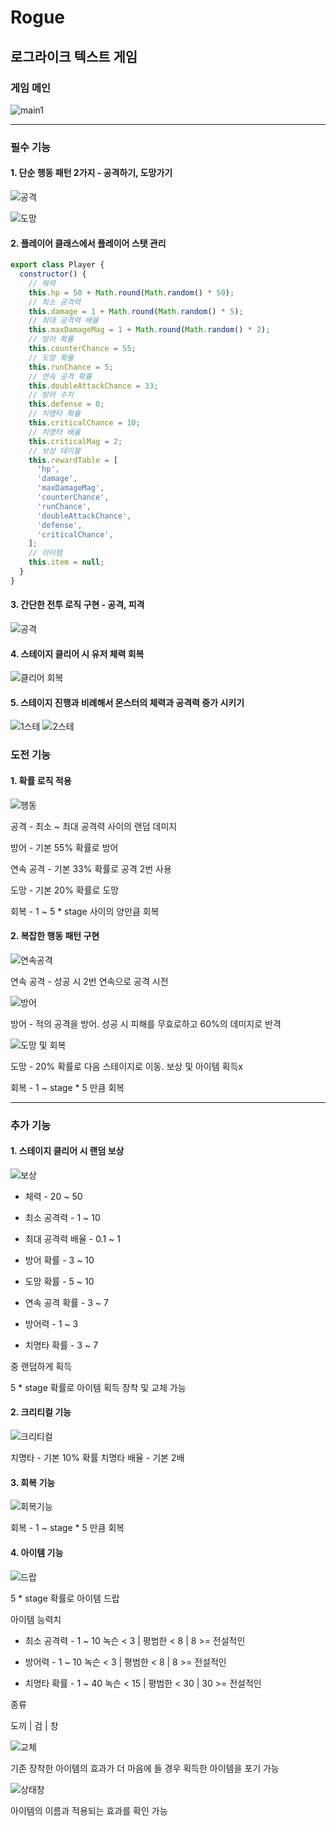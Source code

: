 # Rogue

## 로그라이크 텍스트 게임

### 게임 메인

![main1](https://github.com/user-attachments/assets/b6abc2b8-29f8-4d21-8485-d595c1f54f5a)

---

### 필수 기능

#### 1. 단순 행동 패턴 2가지 - 공격하기, 도망가기

![공격](https://github.com/user-attachments/assets/aa129561-79b3-45da-942d-1e380be40ea8)

![도망](https://github.com/user-attachments/assets/0fddec2a-334d-4b8f-bfe4-e53fc6f7130d)

#### 2. 플레이어 클래스에서 플레이어 스탯 관리
```js
export class Player {
  constructor() {
    // 체력
    this.hp = 50 + Math.round(Math.random() * 50);
    // 최소 공격력
    this.damage = 1 + Math.round(Math.random() * 5);
    // 최대 공격력 배율
    this.maxDamageMag = 1 + Math.round(Math.random() * 2);
    // 방어 확률
    this.counterChance = 55;
    // 도망 확률
    this.runChance = 5;
    // 연속 공격 확률
    this.doubleAttackChance = 33;
    // 방어 수치
    this.defense = 0;
    // 치명타 확률
    this.criticalChance = 10;
    // 치명타 배율
    this.criticalMag = 2;
    // 보상 테이블
    this.rewardTable = [
      'hp',
      'damage',
      'maxDamageMag',
      'counterChance',
      'runChance',
      'doubleAttackChance',
      'defense',
      'criticalChance',
    ];
    // 아이템
    this.item = null;
  }
}
```

#### 3. 간단한 전투 로직 구현 - 공격, 피격
![공격](https://github.com/user-attachments/assets/aa129561-79b3-45da-942d-1e380be40ea8)

#### 4. 스테이지 클리어 시 유저 체력 회복
![클리어 회복](https://github.com/user-attachments/assets/91bdbdab-f6b6-47c4-b150-be3e2439bb00)

#### 5. 스테이지 진행과 비례해서 몬스터의 체력과 공격력 증가 시키기
![1스테](https://github.com/user-attachments/assets/c3d315d8-ef09-4f35-baa3-b386418d8cd5)
![2스테](https://github.com/user-attachments/assets/f90ca3fe-0b5a-4df1-880a-d36db5413494)

### 도전 기능

#### 1. 확률 로직 적용
![행동](https://github.com/user-attachments/assets/d6f74a5f-52e3-492e-8169-17e627f33294)

공격 - 최소 ~ 최대 공격력 사이의 랜덤 데미지

방어 - 기본 55% 확률로 방어

연속 공격 - 기본 33% 확률로 공격 2번 사용

도망 - 기본 20% 확률로 도망

회복 - 1 ~ 5 * stage 사이의 양만큼  회복

#### 2. 복잡한 행동 패턴 구현
![연속공격](https://github.com/user-attachments/assets/8b308661-d6f4-403d-aa5a-4b4012d9dadc)

연속 공격 - 성공 시 2번 연속으로 공격 시전

![방어](https://github.com/user-attachments/assets/31f6698c-0c9a-4251-9eb3-aba4c203e9f1)

방어 - 적의 공격을 방어. 성공 시 피해를 무효로하고 60%의 데미지로 반격

![도망 및 회복](https://github.com/user-attachments/assets/6350e1cb-2ae3-4660-abab-a2acb201bae6)

도망 - 20% 확률로 다음 스테이지로 이동. 보상 및 아이템 획득x

회복 - 1 ~ stage * 5 만큼 회복

---
### 추가 기능

#### 1. 스테이지 클리어 시 랜덤 보상
![보상](https://github.com/user-attachments/assets/b9e0ef7e-122d-4b34-ae92-4b5d624b1f36)

- 체력 - 20 ~ 50

- 최소 공격력 - 1 ~ 10

- 최대 공격력 배율 - 0.1 ~ 1

- 방어 확률 - 3 ~ 10

- 도망 확률 - 5 ~ 10

- 연속 공격 확률 - 3 ~ 7

- 방어력 - 1 ~ 3

- 치명타 확률 - 3 ~ 7

중 랜덤하게 획득

5 * stage 확률로 아이템 획득
장착 및 교체 가능

#### 2. 크리티컬 기능
![크리티컬](https://github.com/user-attachments/assets/a4918519-62a6-4c72-a340-eeca9a72f9f8)

치명타 - 기본 10% 확률
치명타 배율 - 기본 2배

#### 3. 회복 기능
![회복기능](https://github.com/user-attachments/assets/bc60c20f-9b3a-400e-b663-2980cd6d2f67)

회복 - 1 ~ stage * 5 만큼 회복

#### 4. 아이템 기능

![드랍](https://github.com/user-attachments/assets/7a9a6c47-425c-4de3-9c5f-40c2586b60d7)

5 * stage 확률로 아이템 드랍

아이템 능력치

- 최소 공격력 - 1 ~ 10   녹슨 < 3 | 평범한 < 8 | 8 >= 전설적인

- 방어력 - 1 ~ 10   녹슨 < 3 | 평범한 < 8 | 8 >= 전설적인 

- 치명타 확률 - 1 ~ 40   녹슨 < 15 | 평범한 < 30 | 30 >= 전설적인 


종류 

도끼 | 검 | 창

![교체](https://github.com/user-attachments/assets/7e382e44-bcb0-4e1e-acdb-642f6d363cc7)

기존 장착한 아이템의 효과가 더 마음에 들 경우 획득한 아이템을 포기 가능

![상태창](https://github.com/user-attachments/assets/5a2a88c1-71ee-4491-a9f2-f126717c1993)

아이템의 이름과 적용되는 효과를 확인 가능


